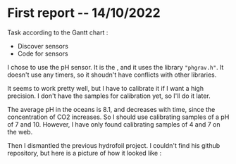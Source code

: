 First report -- 14/10/2022
=========================

Task according to the Gantt chart : 
* Discover sensors
* Code for sensors

I chose to use the pH sensor.
It is the , and it uses the library `"phgrav.h"`. It doesn't use any timers, so it shoudn't have conflicts with other libraries.

It seems to work pretty well, but I have to calibrate it if I want a high precision. I don't have the samples for calibration yet, so I'll do it later.

The average pH in the oceans is 8.1, and decreases with time, since the concentration of CO2 increases.
So I should use calibrating samples of a pH of 7 and 10. However, I have only found calibrating samples of 4 and 7 on the web.

Then I dismantled the previous hydrofoil project. I couldn't find his github repository, but here is a picture of how it looked like :
